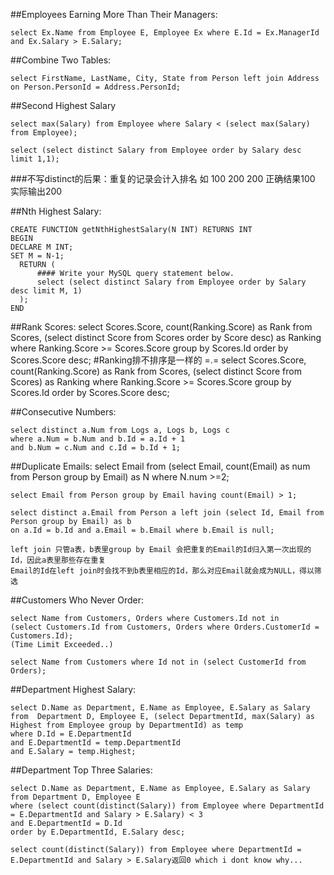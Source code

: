 ##Employees Earning More Than Their Managers:

    select Ex.Name from Employee E, Employee Ex where E.Id = Ex.ManagerId and Ex.Salary > E.Salary;

##Combine Two Tables:

    select FirstName, LastName, City, State from Person left join Address on Person.PersonId = Address.PersonId;

##Second Highest Salary

    select max(Salary) from Employee where Salary < (select max(Salary) from Employee);

    select (select distinct Salary from Employee order by Salary desc limit 1,1);

###不写distinct的后果：重复的记录会计入排名 如 100 200 200 正确结果100 实际输出200

##Nth Highest Salary:

    CREATE FUNCTION getNthHighestSalary(N INT) RETURNS INT
    BEGIN
    DECLARE M INT;
    SET M = N-1;
      RETURN (
          #### Write your MySQL query statement below.
          select (select distinct Salary from Employee order by Salary desc limit M, 1)
      );
    END

##Rank Scores: 
    select Scores.Score, count(Ranking.Score) as Rank 
    from Scores, (select distinct Score from Scores order by Score desc) as Ranking 
    where Ranking.Score >= Scores.Score  group by Scores.Id order by Scores.Score desc;
    #Ranking排不排序是一样的 =.=
    select Scores.Score, count(Ranking.Score) as Rank 
    from Scores, (select distinct Score from Scores) as Ranking 
    where Ranking.Score >= Scores.Score  group by Scores.Id order by Scores.Score desc;


##Consecutive Numbers:

    select distinct a.Num from Logs a, Logs b, Logs c 
    where a.Num = b.Num and b.Id = a.Id + 1 
    and b.Num = c.Num and c.Id = b.Id + 1;

##Duplicate Emails:
    select Email from (select Email, count(Email) as num from Person group by Email) as N where N.num >=2;

    select Email from Person group by Email having count(Email) > 1;

    select distinct a.Email from Person a left join (select Id, Email from Person group by Email) as b
    on a.Id = b.Id and a.Email = b.Email where b.Email is null; 

    left join 只管a表，b表里group by Email 会把重复的Email的Id归入第一次出现的Id，因此a表里那些存在重复
    Email的Id在left join时会找不到b表里相应的Id，那么对应Email就会成为NULL，得以筛选


##Customers Who Never Order:

    select Name from Customers, Orders where Customers.Id not in 
    (select Customers.Id from Customers, Orders where Orders.CustomerId = Customers.Id);
    (Time Limit Exceeded..)

    select Name from Customers where Id not in (select CustomerId from Orders);

##Department Highest Salary:

    select D.Name as Department, E.Name as Employee, E.Salary as Salary
    from  Department D, Employee E, (select DepartmentId, max(Salary) as Highest from Employee group by DepartmentId) as temp
    where D.Id = E.DepartmentId
    and E.DepartmentId = temp.DepartmentId
    and E.Salary = temp.Highest;
    

##Department Top Three Salaries:

    select D.Name as Department, E.Name as Employee, E.Salary as Salary
    from Department D, Employee E 
    where (select count(distinct(Salary)) from Employee where DepartmentId = E.DepartmentId and Salary > E.Salary) < 3
    and E.DepartmentId = D.Id
    order by E.DepartmentId, E.Salary desc;

    select count(distinct(Salary)) from Employee where DepartmentId = E.DepartmentId and Salary > E.Salary返回0 which i dont know why...